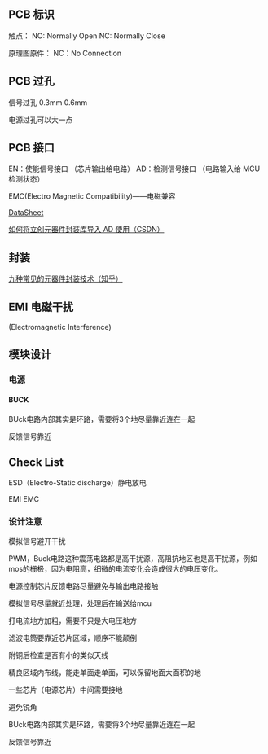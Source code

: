 ## PCB 标识

触点：
NO: Normally Open
NC: Normally Close

原理图原件：
NC：No Connection

## PCB 过孔

信号过孔 0.3mm 0.6mm

电源过孔可以大一点

## PCB 接口

EN：使能信号接口 （芯片输出给电路）
AD：检测信号接口 （电路输入给 MCU 检测状态）

EMC(Electro Magnetic Compatibility)——电磁兼容

[DataSheet](https://www.alldatasheet.com)

[如何将立创元器件封装库导入 AD 使用（CSDN）](https://blog.csdn.net/m0_50364091/article/details/120053730)

## 封装

[九种常见的元器件封装技术（知乎）](https://zhuanlan.zhihu.com/p/103470579)

## EMI 电磁干扰

(Electromagnetic Interference)

## 模块设计

### 电源

#### BUCK
BUck电路内部其实是环路，需要将3个地尽量靠近连在一起


反馈信号靠近


## Check List

ESD（Electro-Static discharge）静电放电

EMI EMC


### 设计注意

模拟信号避开干扰

PWM，Buck电路这种震荡电路都是高干扰源，高阻抗地区也是高干扰源，例如mos的栅极，因为电阻高，细微的电流变化会造成很大的电压变化。

电源控制芯片反馈电路尽量避免与输出电路接触

模拟信号尽量就近处理，处理后在输送给mcu

打电流地方加粗，需要不只是大电压地方

滤波电筒要靠近芯片区域，顺序不能颠倒

附铜后检查是否有小的类似天线

精良区域内布线，能走单面走单面，可以保留地面大面积的地

一些芯片（电源芯片）中间需要接地

避免锐角


BUck电路内部其实是环路，需要将3个地尽量靠近连在一起


反馈信号靠近